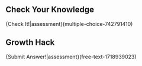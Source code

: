 ##  Check Your Knowledge
{Check It!|assessment}(multiple-choice-742791410)

## Growth Hack
{Submit Answer!|assessment}(free-text-1718939023)


